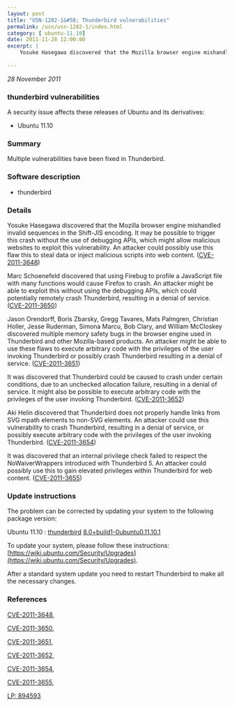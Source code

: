 ```yaml
---
layout: post
title: "USN-1282-1&#58; Thunderbird vulnerabilities"
permalink: /usn/usn-1282-1/index.html
category: [ ubuntu-11.10]
date: 2011-11-28 12:00:00
excerpt: |
    Yosuke Hasegawa discovered that the Mozilla browser engine mishandled invalid sequences in the Shift-JIS encoding. It may be possible to trigger this crash without the use of debugging APIs, which might allow malicious websites to exploit this vulnerability. An attacker could possibly use this flaw this to steal data or inject malicious scripts into web content. ([CVE-2011-3648](http://people.ubuntu.com/~ubuntu-security/cve/CVE-2011-3648))
    
--- 
```

 
 

*28 November 2011*

### thunderbird vulnerabilities

A security issue affects these releases of Ubuntu and its derivatives:

* Ubuntu 11.10

### Summary

Multiple vulnerabilities have been fixed in Thunderbird. 

### Software description

* thunderbird 

### Details

Yosuke Hasegawa discovered that the Mozilla browser engine mishandled invalid sequences in the Shift-JIS encoding. It may be possible to trigger this crash without the use of debugging APIs, which might allow malicious websites to exploit this vulnerability. An attacker could possibly use this flaw this to steal data or inject malicious scripts into web content. ([CVE-2011-3648](http://people.ubuntu.com/~ubuntu-security/cve/CVE-2011-3648))

Marc Schoenefeld discovered that using Firebug to profile a JavaScript file with many functions would cause Firefox to crash. An attacker might be able to exploit this without using the debugging APIs, which could potentially remotely crash Thunderbird, resulting in a denial of service. ([CVE-2011-3650](http://people.ubuntu.com/~ubuntu-security/cve/CVE-2011-3650))

Jason Orendorff, Boris Zbarsky, Gregg Tavares, Mats Palmgren, Christian Holler, Jesse Ruderman, Simona Marcu, Bob Clary, and William McCloskey discovered multiple memory safety bugs in the browser engine used in Thunderbird and other Mozilla-based products. An attacker might be able to use these flaws to execute arbitrary code with the privileges of the user invoking Thunderbird or possibly crash Thunderbird resulting in a denial of service. ([CVE-2011-3651](http://people.ubuntu.com/~ubuntu-security/cve/CVE-2011-3651))

It was discovered that Thunderbird could be caused to crash under certain conditions, due to an unchecked allocation failure, resulting in a denial of service. It might also be possible to execute arbitrary code with the privileges of the user invoking Thunderbird. ([CVE-2011-3652](http://people.ubuntu.com/~ubuntu-security/cve/CVE-2011-3652))

Aki Helin discovered that Thunderbird does not properly handle links from SVG mpath elements to non-SVG elements. An attacker could use this vulnerability to crash Thunderbird, resulting in a denial of service, or possibly execute arbitrary code with the privileges of the user invoking Thunderbird. ([CVE-2011-3654](http://people.ubuntu.com/~ubuntu-security/cve/CVE-2011-3654))

It was discovered that an internal privilege check failed to respect the NoWaiverWrappers introduced with Thunderbird 5. An attacker could possibly use this to gain elevated privileges within Thunderbird for web content. ([CVE-2011-3655](http://people.ubuntu.com/~ubuntu-security/cve/CVE-2011-3655)) 

### Update instructions

The problem can be corrected by updating your system to the following package version:

Ubuntu 11.10
 : [thunderbird](https://launchpad.net/ubuntu/+source/thunderbird) <span> [8.0+build1-0ubuntu0.11.10.1](https://launchpad.net/ubuntu/+source/thunderbird/8.0+build1-0ubuntu0.11.10.1) </span> 

To update your system, please follow these instructions: [https://wiki.ubuntu.com/Security/Upgrades](https://wiki.ubuntu.com/Security/Upgrades).

After a standard system update you need to restart Thunderbird to make all the necessary changes. 

### References

 
 [CVE-2011-3648](http://people.ubuntu.com/~ubuntu-security/cve/CVE-2011-3648), 

 [CVE-2011-3650](http://people.ubuntu.com/~ubuntu-security/cve/CVE-2011-3650), 

 [CVE-2011-3651](http://people.ubuntu.com/~ubuntu-security/cve/CVE-2011-3651), 

 [CVE-2011-3652](http://people.ubuntu.com/~ubuntu-security/cve/CVE-2011-3652), 

 [CVE-2011-3654](http://people.ubuntu.com/~ubuntu-security/cve/CVE-2011-3654), 

 [CVE-2011-3655](http://people.ubuntu.com/~ubuntu-security/cve/CVE-2011-3655), 

 [LP: 894593](https://launchpad.net/bugs/894593)
 

